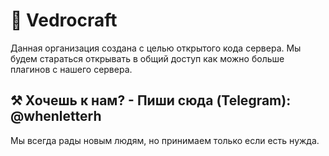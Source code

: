 # 🌊 Vedrocraft
Данная организация создана с целью открытого кода сервера. Мы будем стараться открывать в общий доступ как можно больше плагинов с нашего сервера.

## ⚒ Хочешь к нам? - Пиши сюда (Telegram): @whenletterh
Мы всегда рады новым людям, но принимаем только если есть нужда.
